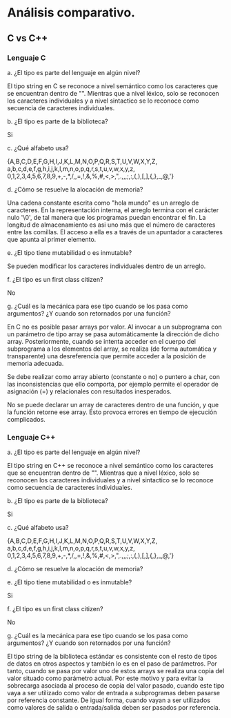 # Análisis comparativo. 
## C vs C++

### Lenguaje C

a. ¿El tipo es parte del lenguaje en algún nivel?

El tipo string en C se reconoce a nivel semántico como los caracteres que se encuentran dentro de "".
Mientras que a nivel léxico, solo se reconocen los caracteres individuales y a nivel sintactico se lo reconoce como
secuencia de caracteres individuales.


b. ¿El tipo es parte de la biblioteca?

Si

c. ¿Qué alfabeto usa?

{A,B,C,D,E,F,G,H,I,J,K,L,M,N,O,P,Q,R,S,T,U,V,W,X,Y,Z,
a,b,c,d,e,f,g,h,i,j,k,l,m,n,o,p,q,r,s,t,u,v,w,x,y,z,
0,1,2,3,4,5,6,7,8,9,+,-,*,/,\,=,!,&,%,#,<,>,",.,,,;,:,(,),[,],{,},_,@,'}

d. ¿Cómo se resuelve la alocación de memoria?

Una cadena constante escrita como "hola mundo" es un arreglo de caracteres.
En la representación interna, el arreglo termina con el carácter nulo '\0', de tal manera que los programas puedan encontrar el fin.
La longitud de almacenamiento es asi uno más que el número de caracteres entre las comillas. El acceso a ella es a través de un apuntador a caracteres que apunta 
al primer elemento.

e. ¿El tipo tiene mutabilidad o es inmutable?

 Se pueden modificar los caracteres individuales dentro de un arreglo.
 
f. ¿El tipo es un first class citizen?

No

g. ¿Cuál es la mecánica para ese tipo cuando se los pasa como argumentos? ¿Y cuando son retornados por una función?

En C no es posible pasar arrays por valor. Al invocar a un subprograma
con un parámetro de tipo array se pasa automáticamente la dirección de dicho
array. Posteriormente, cuando se intenta acceder en el cuerpo del subprograma
a los elementos del array, se realiza (de forma automática y transparente) una
desreferencia que permite acceder a la posición de memoria adecuada.

Se debe realizar como array abierto (constante o no) o puntero a char, con las inconsistencias que ello comporta, por
ejemplo permite el operador de asignación (=) y relacionales con resultados inesperados.

No se puede declarar un array de caracteres dentro de una función, y que
la función retorne ese array. Esto provoca errores en tiempo de ejecución
complicados. 


### Lenguaje C++

a. ¿El tipo es parte del lenguaje en algún nivel?

El tipo string en C++ se reconoce a nivel semántico como los caracteres que se encuentran dentro de "".
Mientras que a nivel léxico, solo se reconocen los caracteres individuales y a nivel sintactico se lo reconoce como
secuencia de caracteres individuales.

b. ¿El tipo es parte de la biblioteca?

Si

c. ¿Qué alfabeto usa?

{A,B,C,D,E,F,G,H,I,J,K,L,M,N,O,P,Q,R,S,T,U,V,W,X,Y,Z,
a,b,c,d,e,f,g,h,i,j,k,l,m,n,o,p,q,r,s,t,u,v,w,x,y,z,
0,1,2,3,4,5,6,7,8,9,+,-,*,/,\,=,!,&,%,#,<,>,",.,,,;,:,(,),[,],{,},_,@,'}

d. ¿Cómo se resuelve la alocación de memoria?



e. ¿El tipo tiene mutabilidad o es inmutable?

 Si 
 
f. ¿El tipo es un first class citizen?

No

g. ¿Cuál es la mecánica para ese tipo cuando se los pasa como argumentos? ¿Y cuando son retornados por una función?

El tipo string de la biblioteca estándar es consistente con el resto de tipos
de datos en otros aspectos y también lo es en el paso de parámetros. Por tanto,
cuando se pasa por valor uno de estos arrays se realiza una copia del valor situado
como parámetro actual. Por este motivo y para evitar la sobrecarga asociada
al proceso de copia del valor pasado, cuando este tipo vaya a ser
utilizado como valor de entrada a subprogramas deben pasarse por referencia
constante. De igual forma, cuando vayan a ser utilizados como valores de salida
o entrada/salida deben ser pasados por referencia.




